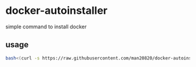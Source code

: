 # docker-autoinstaller

simple command to install docker

## usage

```bash
bash<(curl -s https://raw.githubusercontent.com/man20820/docker-autoinstaller/main/run.sh)
```